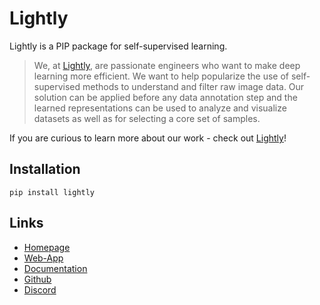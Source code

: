 # Lightly

Lightly is a PIP package for self-supervised learning.

> We, at [Lightly](https://www.lightly.ai), are passionate engineers who want to make deep learning more efficient. We want to help popularize the use of self-supervised methods to understand and filter raw image data. Our solution can be applied before any data annotation step and the learned representations can be used to analyze and visualize datasets as well as for selecting a core set of samples.

If you are curious to learn more about our work - check out [Lightly](https://www.lightly.ai)!

## Installation

```
pip install lightly
```


## Links
- [Homepage](https://www.lightly.ai)
- [Web-App](https://app.lightly.ai)
- [Documentation](https://lightly.readthedocs.io)
- [Github](https://github.com/lightly-ai/lightly)
- [Discord](https://discord.gg/xvNJW94)